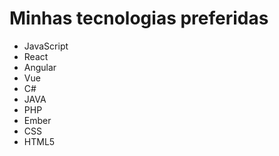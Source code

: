# Minhas tecnologias preferidas
- JavaScript
- React
- Angular
- Vue
- C#
- JAVA
- PHP
- Ember
- CSS
- HTML5